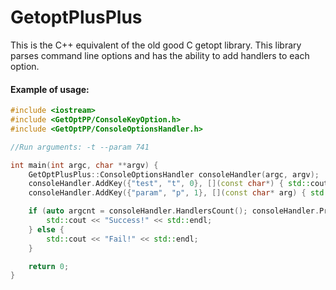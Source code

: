 # GetoptPlusPlus

This is the C++ equivalent of the old good C getopt library. This library parses command line options and has the ability to add handlers to each option.

#### Example of usage:

```C++
#include <iostream>
#include <GetOptPP/ConsoleKeyOption.h>
#include <GetOptPP/ConsoleOptionsHandler.h>

//Run arguments: -t --param 741

int main(int argc, char **argv) {
    GetOptPlusPlus::ConsoleOptionsHandler consoleHandler(argc, argv);
    consoleHandler.AddKey({"test", "t", 0}, [](const char*) { std::cout << "Has arg without param" << std::endl; });
    consoleHandler.AddKey({"param", "p", 1}, [](const char* arg) { std::cout << "Has arg: "<<arg << std::endl; });

    if (auto argcnt = consoleHandler.HandlersCount(); consoleHandler.ProcessCmdLine(argcnt)) {
        std::cout << "Success!" << std::endl;
    } else {
        std::cout << "Fail!" << std::endl;
    }

    return 0;
}
```
